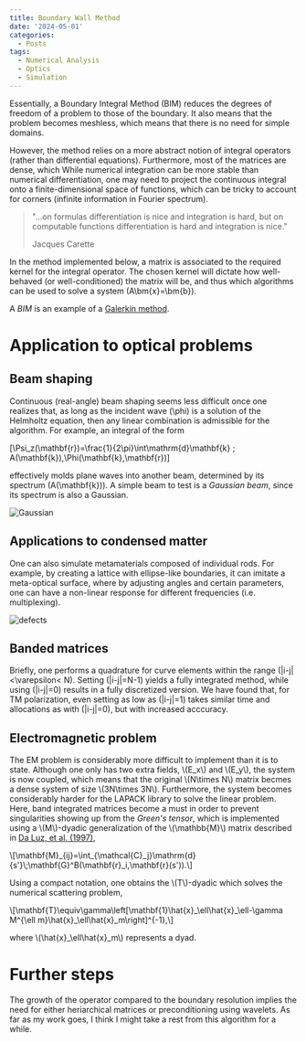 ```yaml
---
title: Boundary Wall Method
date: '2024-05-01'
categories:
  - Posts
tags:
  - Numerical Analysis
  - Optics
  - Simulation
---
```


Essentially, a Boundary Integral Method (BIM) reduces the degrees of freedom of a problem to those of the boundary. It also means that the problem becomes meshless, which means that there is no need for simple domains.

However, the method relies on a more abstract notion of integral operators (rather than differential equations). Furthermore, most of the matrices are dense, which While numerical integration can be more stable than numerical differentiation, one may need to project the continuous integral onto a finite-dimensional space of functions, which can be tricky to account for corners (infinite information in Fourier spectrum).

> "…on formulas differentiation is nice and integration is hard, but on computable functions differentiation is hard and integration is nice."
> 
> Jacques Carette

In the method implemented below, a matrix is associated to the required kernel 
for the integral operator. The chosen kernel will dictate how well-behaved (or 
well-conditioned) the matrix will be, and thus which algorithms can be used to 
solve a system \(A\bm{x}=\bm{b}\).

A *BIM* is an example of a [Galerkin method](https://en.wikipedia.org/wiki/Galerkin_method). 

# Application to optical problems

## Beam shaping

Continuous (real-angle) beam shaping seems less difficult once one realizes that, 
as long as the incident wave \(\phi\) is a solution of the Helmholtz equation, 
then any linear combination is admissible for the algorithm. For example, an integral 
of the form

\[\Psi_z(\mathbf{r})=\frac{1}{2\pi}\int\mathrm{d}\mathbf{k} \; A(\mathbf{k})\,\Phi(\mathbf{k},\mathbf{r})\]

effectively molds plane waves into another beam, determined by its spectrum \(A(\mathbf{k})\). A simple beam to test is a *Gaussian beam*, since its spectrum is also a Gaussian.

![Gaussian](../gaussian.png)




## Applications to condensed matter

One can also simulate metamaterials composed of individual rods. For example, by 
creating a lattice with ellipse-like boundaries, it can imitate a meta-optical 
surface, where by adjusting angles and certain parameters, one can have a non-linear 
response for different frequencies (i.e. multiplexing).

![defects](../lattice_defects.png)

## Banded matrices

Briefly, one performs a quadrature for curve elements within the range \(|i-j|<\varepsilon< N\).
Setting \(|i-j|=N-1\) yields a fully integrated method, while using \(|i-j|=0\) results in a 
fully discretized version. We have found that, for TM polarization, even setting as low as \(|i-j|=1\)
takes similar time and allocations as with \(|i-j|=0\), but with increased acccuracy.

## Electromagnetic problem

The EM problem is considerably more difficult to implement than it is to state.
Although one only has two extra fields, \\(E_x\\) and \\(E_y\\), the system is now 
coupled, which means that the original \\(N\times N\\) matrix becmes a dense system 
of size \\(3N\times 3N\\). Furthermore, the system becomes considerably harder for
the LAPACK library to solve the linear problem. Here, band integrated matrices become 
a must in order to prevent singularities showing up from the *Green's tensor*, 
which is implemented using a \\(M\\)-dyadic generalization of the \\(\mathbb{M}\\)
matrix described in [Da Luz, et al. (1997)](https://journals.aps.org/pre/abstract/10.1103/PhysRevE.56.2496),

\\[\\mathbf{M}_{ij}=\\int\_{\\mathcal{C}_j}\\mathrm{d}{s\'}\\;\\mathbf{G}^B(\\mathbf{r}_i,\\mathbf{r}(s')).\\]

Using a compact notation, one obtains the \\(T\\)-dyadic which solves the numerical
scattering problem,

\\[\\mathbf{T}\\equiv\\gamma\\left[\\mathbf{1}\\hat{x}\_\\ell\\hat{x}\_\\ell-\\gamma M^{\\ell m}\\hat{x}\_\\ell\\hat{x}_m\\right]^{-1},\\]

where \\(\\hat{x}\_\\ell\\hat{x}\_m\\) represents a dyad.


# Further steps

The growth of the operator compared to the boundary resolution implies the need 
for either heriarchical matrices or preconditioning using wavelets. As far as my
work goes, I think I might take a rest from this algorithm for a while.